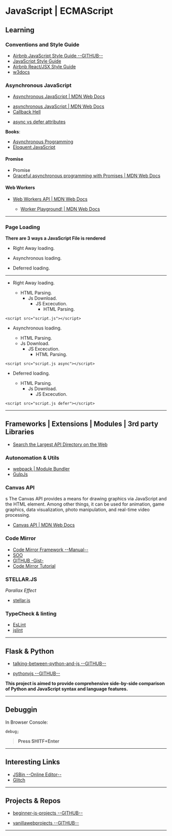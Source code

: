 JavaScript |  ECMAScript
=======================


Learning 
--------

### Conventions and Style Guide

- [Airbnb JavaScript Style Guide --GITHUB--](https://github.com/airbnb/javascript)
- [JavaScript Style Guide](https://airbnb.io/projects/javascript/)
- [Airbnb React/JSX Style Guide](https://airbnb.io/javascript/react/)
- [w3docs](https://www.w3docs.com)


### Asynchronous JavaScript

- [Asynchronous JavaScript | MDN Web Docs](https://developer.mozilla.org/en-US/docs/Learn/JavaScript/Asynchronous)
* [asynchronous JavaScript  | MDN Web Docs](https://developer.mozilla.org/en-US/docs/Learn/JavaScript/Asynchronous/Introducing)
* [Callback Hell](http://callbackhell.com/)
- [async vs defer attributes](https://www.growingwiththeweb.com/2014/02/async-vs-defer-attributes.html)

**Books**:

* [Asynchronous Programming](https://eloquentjavascript.net/11_async.html)
* [Eloquent JavaScript](https://eloquentjavascript.net/)

#### Promise
* Promise
* [Graceful asynchronous programming with Promises  | MDN Web Docs](https://developer.mozilla.org/en-US/docs/Learn/JavaScript/Asynchronous/Promises)

#### Web Workers

* [Web Workers API  | MDN Web Docs](https://developer.mozilla.org/en-US/docs/Web/API/Web_Workers_API)

    * [Worker Playground!  | MDN Web Docs](https://worker-playground.glitch.me/)


------------------------


### Page Loading

**There are 3 ways a JavaScript File is rendered**

* Right Away loading.

* Asynchronous loading.

* Deferred loading.

------------------------

* Right Away loading.

    - HTML Parsing.
        - Js Download.
            - JS Excecution.
                - HTML Parsing.

```
<script src="script.js"></script>
```

* Asynchronous loading.

    - HTML Parsing.
    - Js Download.
        - JS Excecution.
             - HTML Parsing.

```
<script src="script.js async"></script>
```

* Deferred loading.

    - HTML Parsing.
        - Js Download.
            - JS Excecution.

```
<script src="script.js defer"></script>
```


-----------------------------------------------------------------------------------------------------


Frameworks | Extensions | Modules | 3rd party Libraries
-------------------------------------------------------

- [Search the Largest API Directory on the Web](https://www.programmableweb.com/category/all/apis)

### Autonomation & Utils

- [webpack | Module Bundler](https://webpack.js.org)
- [GulpJs](https://gulpjs.com)

### Canvas API
s
The Canvas API provides a means for drawing graphics via JavaScript and the HTML <canvas> element. Among other things, it can be used for animation, game graphics, data visualization, photo manipulation, and real-time video processing.

- [Canvas API | MDN Web Docs](https://developer.mozilla.org/en-US/docs/Web/API/Canvas_API)

### Code Mirror

- [Code Mirror Framework --Manual--](https://codemirror.net/doc/manual.html)
- [SOO](https://stackoverflow.com/questions/21085170/codemirror-how-to-install)
- [GITHUB -Gist- ](https://gist.github.com/junhui/6680112)
- [Code Mirror Tutorial](https://thecodebarbarian.com/building-a-code-editor-with-codemirror.html)


### STELLAR.JS

*Parallax Effect*

- [stellar.js](https://markdalgleish.com/projects/stellar.js/)



### TypeCheck & linting

- [EsLint](https://eslint.org)
- [jslint](https://www.jslint.com)

-----------------------------------------------------------------------------------------------------


Flask & Python
--------------


- [talking-between-python-and-js  --GITHUB--](https://github.com/healeycodes/talking-between-python-and-js)

- [pythonvjs --GITHUB--](https://github.com/ischurov/pythonvjs)

**This project is aimed to provide comprehensive side-by-side comparison of Python and JavaScript syntax and language features.**


-----------------------------------------------------------------------------------------------------


Debuggin
--------

In Browser Console:

```
debug;
```
> **Press SHITF+Enter**


-----------------------------------------------------------------------------------------------------


Interesting Links
-----------------


- [JSBin --Online Editor-- ](https://jsbin.com/?html,output)
- [Glitch](https://glitch.com)


-----------------------------------------------------------------------------------------------------


Projects & Repos
-----------------------

 - [beginner-js-projects --GITHUB--](https://github.com/strongdan/beginner-js-projects)

 - [vanillawebprojects --GITHUB--](https://github.com/bradtraversy/vanillawebprojects)




-----------------------------------------------------------------------------------------------------